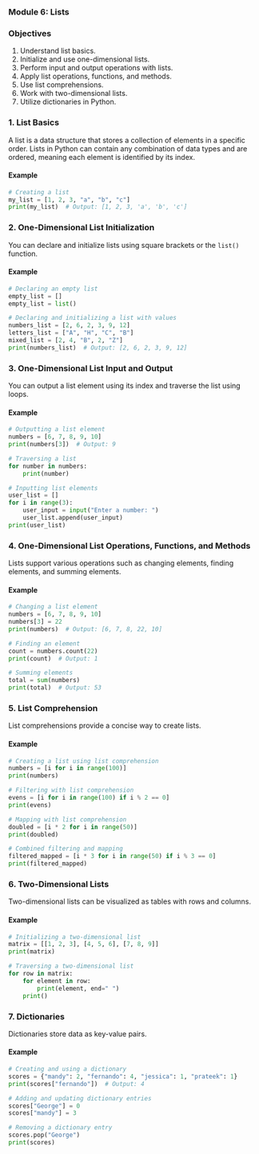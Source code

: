 ### Module 6: Lists

### Objectives
1. Understand list basics.
2. Initialize and use one-dimensional lists.
3. Perform input and output operations with lists.
4. Apply list operations, functions, and methods.
5. Use list comprehensions.
6. Work with two-dimensional lists.
7. Utilize dictionaries in Python.

### 1. List Basics
A list is a data structure that stores a collection of elements in a specific order. Lists in Python can contain any combination of data types and are ordered, meaning each element is identified by its index.

#### Example
```python
# Creating a list
my_list = [1, 2, 3, "a", "b", "c"]
print(my_list)  # Output: [1, 2, 3, 'a', 'b', 'c']
```

### 2. One-Dimensional List Initialization
You can declare and initialize lists using square brackets or the `list()` function.

#### Example
```python
# Declaring an empty list
empty_list = []
empty_list = list()

# Declaring and initializing a list with values
numbers_list = [2, 6, 2, 3, 9, 12]
letters_list = ["A", "H", "C", "B"]
mixed_list = [2, 4, "B", 2, "Z"]
print(numbers_list)  # Output: [2, 6, 2, 3, 9, 12]
```

### 3. One-Dimensional List Input and Output
You can output a list element using its index and traverse the list using loops.

#### Example
```python
# Outputting a list element
numbers = [6, 7, 8, 9, 10]
print(numbers[3])  # Output: 9

# Traversing a list
for number in numbers:
    print(number)

# Inputting list elements
user_list = []
for i in range(3):
    user_input = input("Enter a number: ")
    user_list.append(user_input)
print(user_list)
```

### 4. One-Dimensional List Operations, Functions, and Methods
Lists support various operations such as changing elements, finding elements, and summing elements.

#### Example
```python
# Changing a list element
numbers = [6, 7, 8, 9, 10]
numbers[3] = 22
print(numbers)  # Output: [6, 7, 8, 22, 10]

# Finding an element
count = numbers.count(22)
print(count)  # Output: 1

# Summing elements
total = sum(numbers)
print(total)  # Output: 53
```

### 5. List Comprehension
List comprehensions provide a concise way to create lists.

#### Example
```python
# Creating a list using list comprehension
numbers = [i for i in range(100)]
print(numbers)

# Filtering with list comprehension
evens = [i for i in range(100) if i % 2 == 0]
print(evens)

# Mapping with list comprehension
doubled = [i * 2 for i in range(50)]
print(doubled)

# Combined filtering and mapping
filtered_mapped = [i * 3 for i in range(50) if i % 3 == 0]
print(filtered_mapped)
```

### 6. Two-Dimensional Lists
Two-dimensional lists can be visualized as tables with rows and columns.

#### Example
```python
# Initializing a two-dimensional list
matrix = [[1, 2, 3], [4, 5, 6], [7, 8, 9]]
print(matrix)

# Traversing a two-dimensional list
for row in matrix:
    for element in row:
        print(element, end=" ")
    print()
```

### 7. Dictionaries
Dictionaries store data as key-value pairs.

#### Example
```python
# Creating and using a dictionary
scores = {"mandy": 2, "fernando": 4, "jessica": 1, "prateek": 1}
print(scores["fernando"])  # Output: 4

# Adding and updating dictionary entries
scores["George"] = 0
scores["mandy"] = 3

# Removing a dictionary entry
scores.pop("George")
print(scores)
```
